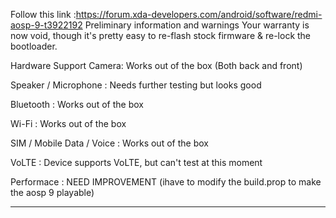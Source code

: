 Follow this link :https://forum.xda-developers.com/android/software/redmi-aosp-9-t3922192
Preliminary information and warnings
Your warranty is now void, though it's pretty easy to re-flash stock firmware & re-lock the bootloader.

Hardware Support
Camera: Works out of the box (Both back and front)

Speaker / Microphone : Needs further testing but looks good

Bluetooth : Works out of the box

Wi-Fi : Works out of the box

SIM / Mobile Data / Voice : Works out of the box

VoLTE : Device supports VoLTE, but can't test at this moment

Performace : NEED IMPROVEMENT (ihave to modify the build.prop to make the aosp 9 playable)

***
